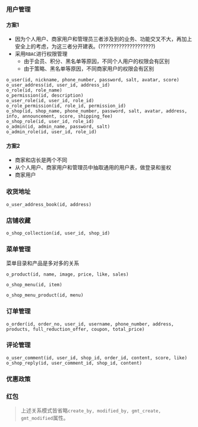 ### 用户管理
#### 方案1
- 因为个人用户、商家用户和管理员三者涉及到的业务、功能交叉不大，再加上安全上的考虑，为这三者分开建表。(????????????????????)
- 采用`RBAC`进行权限管理
	- 由于会员、积分、黑名单等原因，不同个人用户的权限会有区别
	- 由于策略、黑名单等原因，不同商家用户的权限会有区别
```
o_user(id, nickname, phone_number, password, salt, avatar, score)
o_user_address(id, user_id, address_id)
o_role(id, role_name)
o_permission(id, description)
o_user_role(id, user_id, role_id)
o_role_permission(id, role_id, permission_id)
o_shop(id, shop_name, phone_number, password, salt, avatar, address, info, announcement, score, shipping_fee)
o_shop_role(id, user_id, role_id)
o_admin(id, admin_name, password, salt)
o_admin_role(id, user_id, role_id)
```
#### 方案2
- 商家和店长是两个不同
- 从个人用户、商家用户和管理员中抽取通用的用户表，做登录和鉴权
- 商家用户
### 收货地址
```
o_user_address_book(id, address)
```

### 店铺收藏
```
o_shop_collection(id, user_id, shop_id)
```

### 菜单管理
菜单目录和产品是多对多的关系
```
o_product(id, name, image, price, like, sales)
```
```
o_shop_menu(id, item)
```
```
o_shop_menu_product(id, menu)
```
### 订单管理

```
o_order(id, order_no, user_id, username, phone_number, address, products, full_reduction_offer, coupon, total_price)
```

### 评论管理
```
o_user_comment(id, user_id, shop_id, order_id, content, score, like)
o_shop_reply(id, user_comment_id, shop_id, content)
```
### 优惠政策
### 红包

> 上述关系模式皆省略`create_by, modified_by, gmt_create, gmt_modified`属性。

<!--stackedit_data:
eyJoaXN0b3J5IjpbNDcxNTQ0MzcxLC0zMDU2NTE2MDIsLTE4ND
k3MzczMiwxMzMyNTcxMDMsLTQ5MTc4MjQzNiwxMDU3NTUxOTg5
LDEyMjg1NTA4NDQsLTExMjE5Mzc0OTksMTk0NDUwODc0NiwtOD
QwODQ1MjA4LC05NTM3ODk4NDEsLTE0NzkyOTY1MjksLTExMTIx
MDg5MDgsMTQyMDk3NjA4OSwtNzIyODA0MjQ1LC0yMTIzODc2MD
MxLC0xNzE4MjE0MTUsLTE2OTgwODQ5MTQsLTE4NTM2ODEwNDAs
MTY0MTk2NzU4Ml19
-->
